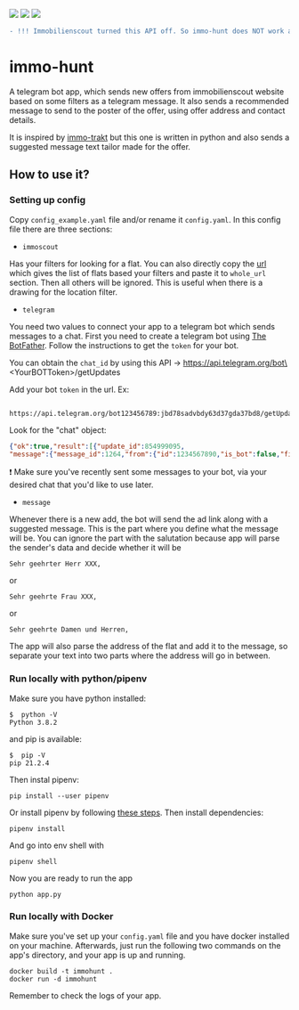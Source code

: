 <img src="https://img.shields.io/github/license/harikaduyu/immo-hunt"> <img src="https://img.shields.io/maintenance/no/2022"> <a href="https://www.python.org/"><img src="https://img.shields.io/badge/Made%20with-Python-1f425f.svg"></a>

``` diff
- !!! Immobilienscout turned this API off. So immo-hunt does NOT work anymore. -
```
# immo-hunt

A telegram bot app, which sends new offers from immobilienscout website based on some filters as a telegram message. It also sends a recommended message to send to the poster of the offer, using offer address and contact details.

It is inspired by [immo-trakt](https://github.com/mustafabayar/immo_trakt) but this one is written in python and also sends a suggested message text tailor made for the offer.

## How to use it? 

### Setting up config
Copy `config_example.yaml` file and/or rename it `config.yaml`. In this config file there are three sections:
- `immoscout`

Has your filters for looking for a flat. You can also directly copy the [url](https://www.immobilienscout24.de/Suche/shape/wohnung-mieten?shape=fWltX0ltbHZwQXhoQHdtSW9nQnd2QHFoQXZoQnxWcGNEO2V8cV9JeXp_cEF_SGtNd0N5X0A.&numberofrooms=3.0-&livingspace=70.0-&enteredFrom=result_list&viewMode=MAP#/?boundingBox=52.130122%2C11.886509%2C52.88074%2C14.962681) which gives the list of flats based your filters and paste it to `whole_url` section. Then all others will be ignored. This is useful when there is a drawing for the location filter.
- `telegram`

You need two values to connect your app to a telegram bot which sends messages to a chat. 
First you need to create a telegram bot using [The BotFather](https://telegram.me/BotFather). Follow the instructions to get the `token` for your bot.

You can obtain the `chat_id` by using this API -> https://api.telegram.org/bot\<YourBOTToken\>/getUpdates

Add your bot `token` in the url. Ex:
```
 https://api.telegram.org/bot123456789:jbd78sadvbdy63d37gda37bd8/getUpdates
```
Look for the "chat" object:
```json
{"ok":true,"result":[{"update_id":854999095,
"message":{"message_id":1264,"from":{"id":1234567890,"is_bot":false,"first_name":"Harika","language_code":"en"},"chat":{"id":<ChatIdYouAreLookingFor>,"first_name":"Harika","type":"private"},"date":1633171653,"text":"Hey"}}]}
```

❗ Make sure you've recently sent some messages to your bot, via your desired chat that you'd like to use later. 
- `message`

Whenever there is a new add, the bot will send the ad link along with a suggested message. This is the part where you define what the message will be. You can ignore the part with the salutation because app will parse the sender's data and decide whether it will be 
```
Sehr geehrter Herr XXX,
``` 
or 
```
Sehr geehrte Frau XXX,
```
 or
```
Sehr geehrte Damen und Herren,
```
The app will also parse the address of the flat and add it to the message, so separate your text into two parts where the address will go in between.
### Run locally with python/pipenv

Make sure you have python installed:

```
$  python -V
Python 3.8.2
```
and pip is available:
```
$  pip -V
pip 21.2.4 
```
Then instal pipenv:
```
pip install --user pipenv
```

Or install pipenv by following [these steps](https://pipenv.pypa.io/en/latest/install/). 
Then install dependencies:
```
pipenv install
```
And go into env shell with
```
pipenv shell
```
Now you are ready to run the app

```
python app.py
```
### Run locally with Docker
Make sure you've set up your `config.yaml` file and you have docker installed on your machine. Afterwards, just run the following two commands on the app's directory, and your app is up and running.

```
docker build -t immohunt .
docker run -d immohunt
```
Remember to check the logs of your app.
